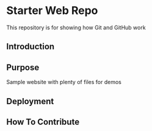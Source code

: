 # Starter Web Repo

This repository is for showing how Git and GitHub work
## Introduction

## Purpose

Sample website with plenty of files for demos
## Deployment

## How To Contribute